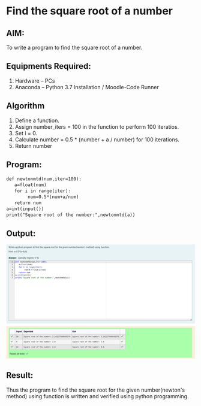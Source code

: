 # Find the square root of a number

## AIM:
To write a program to find the square root of a number.

## Equipments Required:
1. Hardware – PCs
2. Anaconda – Python 3.7 Installation / Moodle-Code Runner

## Algorithm
1. Define a function.
2. Assign number_iters = 100 in the function to perform 100 iteratios.
3. Set i = 0.
4. Calculate  number = 0.5 * (number + a / number) for 100 iterations.
5. Return number

## Program:
```
def newtonmtd(num,iter=100):
   a=float(num)
   for i in range(iter):
        num=0.5*(num+a/num)
   return num
a=int(input())
print("Square root of the number:",newtonmtd(a))
```

## Output:
![alt text](<Screenshot 2024-04-09 175336.png>)
## Result:
Thus the program to find the square root for the given number(newton's method) using function is written and verified using python programming.
